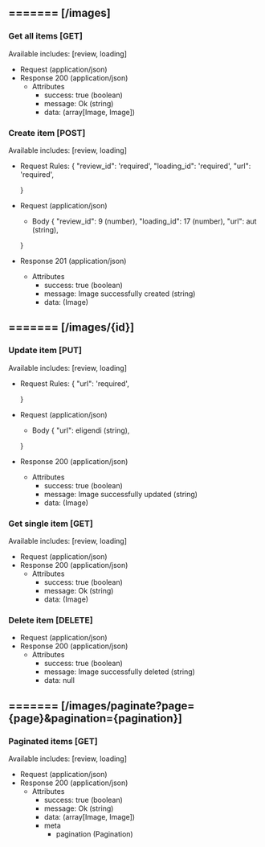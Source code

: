 ## ======= [/images]

### Get all items [GET]
Available includes: [review, loading]
+ Request (application/json)
    <!-- include(request/header.md) -->
+ Response 200 (application/json)
    + Attributes         
        + success: true (boolean)
        + message: Ok (string)
        + data: (array[Image, Image])

<!-- include(response/401.md) -->
<!-- include(response/500.md) -->
### Create item [POST]
Available includes: [review, loading]
+ Request Rules:
    {
        "review_id": 'required',
        "loading_id": 'required',
        "url": 'required',

    }
+ Request (application/json)
    <!-- include(request/header.md) -->
    + Body
    {
            "review_id": 9 (number),
            "loading_id": 17 (number),
            "url": aut (string),

    }
+ Response 201 (application/json)
    + Attributes         
        + success: true (boolean)
        + message: Image successfully created (string)
        + data: (Image)

<!-- include(response/401.md) -->
<!-- include(response/422.md) -->
<!-- include(response/500.md) -->

## ======= [/images/{id}]
### Update item [PUT]
Available includes: [review, loading]
<!-- include(parameters/id.md) -->
+ Request Rules:
    {
        "url": 'required',

    }
+ Request (application/json)
    <!-- include(request/header.md) -->
    + Body
    {
            "url": eligendi (string),

    }
+ Response 200 (application/json)
    + Attributes         
        + success: true (boolean)
        + message: Image successfully updated (string)
        + data: (Image)

<!-- include(response/401.md) -->
<!-- include(response/404.md) -->
<!-- include(response/422.md) -->
<!-- include(response/500.md) -->
### Get single item [GET]
Available includes: [review, loading]
<!-- include(parameters/id.md) -->
+ Request (application/json)
    <!-- include(request/header.md) -->
+ Response 200 (application/json)
    + Attributes         
        + success: true (boolean)
        + message: Ok (string)
        + data: (Image)

<!-- include(response/401.md) -->
<!-- include(response/404.md) -->
<!-- include(response/500.md) -->
### Delete item [DELETE]
<!-- include(parameters/id.md) -->
+ Request (application/json)
    <!-- include(request/header.md) -->    
+ Response 200 (application/json)
    + Attributes         
        + success: true (boolean)
        + message: Image successfully deleted (string)
        + data: null

<!-- include(response/401.md) -->
<!-- include(response/404.md) -->
<!-- include(response/500.md) -->

## ======= [/images/paginate?page={page}&pagination={pagination}]
### Paginated items [GET]
Available includes: [review, loading]
<!-- include(parameters/pagination.md) -->
+ Request (application/json)
    <!-- include(request/header.md) -->
+ Response 200 (application/json)
    + Attributes         
        + success: true (boolean)
        + message: Ok (string)
        + data: (array[Image, Image])
        + meta
            + pagination (Pagination)

<!-- include(response/401.md) -->
<!-- include(response/500.md) -->


